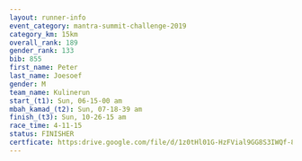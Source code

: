 ```yaml
---
layout: runner-info 
event_category: mantra-summit-challenge-2019 
category_km: 15km 
overall_rank: 189
gender_rank: 133
bib: 855
first_name: Peter
last_name: Joesoef
gender: M
team_name: Kulinerun
start_(t1): Sun, 06-15-00 am
mbah_kamad_(t2): Sun, 07-18-39 am
finish_(t3): Sun, 10-26-15 am
race_time: 4-11-15
status: FINISHER
certficate: https:drive.google.com/file/d/1z0tHl01G-HzFVial9GG8S3IWQf-8Xz22/view?usp=sharing
---
```

